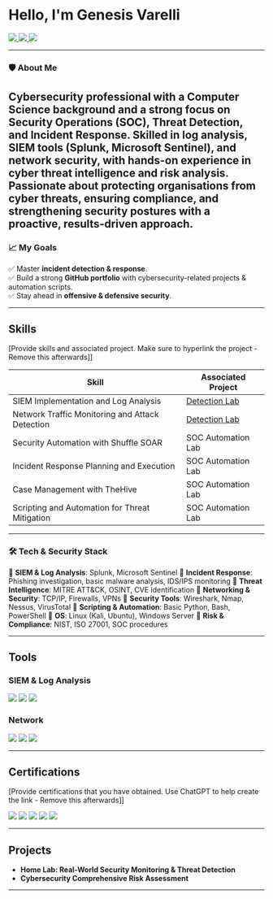 # Hello, I'm Genesis Varelli
<a href="https://www.linkedin.com/in/genesisvarelli/">
  <img src="https://img.shields.io/badge/-LinkedIn-0072b1?&style=for-the-badge&logo=linkedin&logoColor=white" />
</a>

<a href="https://github.com/genesisvarelli">
  <img src="https://img.shields.io/badge/-GitHub-181717?&style=for-the-badge&logo=github&logoColor=white" />
</a>

<a href="https://www.instagram.com/genesisvarelli/">
  <img src="https://img.shields.io/badge/-Instagram-E4405F?&style=for-the-badge&logo=instagram&logoColor=white" />
</a>

---

### **🛡️ About Me**  
Cybersecurity professional with a Computer Science background and a strong focus on Security Operations (SOC), Threat Detection, and Incident Response. 
Skilled in log analysis, SIEM tools (Splunk, Microsoft Sentinel), and network security, with hands-on experience in cyber threat intelligence and risk analysis. 
Passionate about protecting organisations from cyber threats, ensuring compliance, and strengthening security postures with a proactive, results-driven approach.
---

### **📈 My Goals**   
✅ Master **incident detection & response**.  
✅ Build a strong **GitHub portfolio** with cybersecurity-related projects & automation scripts.  
✅ Stay ahead in **offensive & defensive security**. 

---

## Skills
[Provide skills and associated project. Make sure to hyperlink the project - Remove this afterwards]]

| Skill                                         | Associated Project         |
|-----------------------------------------------|----------------------------|
| SIEM Implementation and Log Analysis          | <a href="https://google.com">Detection Lab</a>|
| Network Traffic Monitoring and Attack Detection | <a href="https://google.com">Detection Lab</a>|
| Security Automation with Shuffle SOAR         | SOC Automation Lab|
| Incident Response Planning and Execution      | SOC Automation Lab|
| Case Management with TheHive                  | SOC Automation Lab|
| Scripting and Automation for Threat Mitigation | SOC Automation Lab|

---
### **🛠️ Tech & Security Stack**  
🔹 **SIEM & Log Analysis**: Splunk, Microsoft Sentinel
🔹 **Incident Response**: Phishing investigation, basic malware analysis, IDS/IPS monitoring
🔹 **Threat Intelligence**: MITRE ATT&CK, OSINT, CVE identification
🔹 **Networking & Security**: TCP/IP, Firewalls, VPNs
🔹 **Security Tools**: Wireshark, Nmap, Nessus, VirusTotal
🔹 **Scripting & Automation**: Basic Python, Bash, PowerShell
🔹 **OS**: Linux (Kali, Ubuntu), Windows Server
🔹 **Risk & Compliance**: NIST, ISO 27001, SOC procedures

---

## Tools
### SIEM & Log Analysis
<div>
    <img src="https://img.shields.io/badge/-Microsoft_Sentinel-0078D4?&style=for-the-badge&logo=Microsoft&logoColor=white" />
    <img src="https://img.shields.io/badge/-Splunk-000000?&style=for-the-badge&logo=Splunk&logoColor=white" />
    <img src="https://img.shields.io/badge/-Elastic-005571?&style=for-the-badge&logo=Elastic&logoColor=white" />
</div>

### Network
<div>
    <img src="https://img.shields.io/badge/-Wireshark-1679A7?&style=for-the-badge&logo=Wireshark&logoColor=white" />
    <img src="https://img.shields.io/badge/-Suricata-EF3B2D?&style=for-the-badge&logo=Suricata&logoColor=white" />
    <img src="https://img.shields.io/badge/-Zeek-777BB4?&style=for-the-badge&logo=Zeek&logoColor=white" />
</div>

---
## Certifications
[Provide certifications that you have obtained. Use ChatGPT to help create the link - Remove this afterwards]]
<div>
<img src="https://img.shields.io/badge/-Security%2B-FF0000?&style=for-the-badge&logo=CompTIA&logoColor=white" />
<img src="https://img.shields.io/badge/-Network%2B-007ACC?&style=for-the-badge&logo=CompTIA&logoColor=white" />
<img src="https://img.shields.io/badge/-A%2B-4D4D4D?&style=for-the-badge&logo=CompTIA&logoColor=white" />
<img src="https://img.shields.io/badge/-CDSA-006400?&style=for-the-badge&logoColor=white" />
<img src="https://img.shields.io/badge/-CCD-000080?&style=for-the-badge&logoColor=white" />
</div>

---
## Projects
- **Home Lab: Real-World Security Monitoring & Threat Detection**
- **Cybersecurity Comprehensive Risk Assessment**
---
